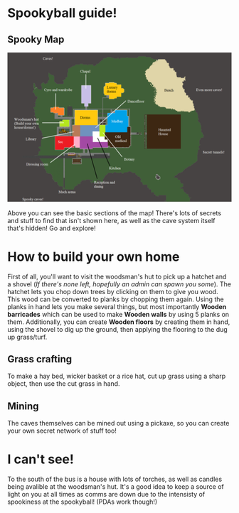 # Spookyball guide!

## Spooky Map

![#Map](/citadel-wiki/main/guides/images/map.png)

Above you can see the basic sections of the map! There's lots of secrets and stuff to find that isn't shown here, as well as the cave system itself that's hidden! Go and explore!

# How to build your own home

First of all, you'll want to visit the woodsman's hut to pick up a hatchet and a shovel (<i>If there's none left, hopefully an admin can spawn you some</i>). The hatchet lets you chop down trees by clicking on them to give you wood. This wood can be converted to planks by chopping them again. Using the planks in hand lets you make several things, but most importantly <b>Wooden barricades</b> which can be used to make <b> Wooden walls</b> by using 5 planks on them. Additionally, you can create <b>Wooden floors</b> by creating them in hand, using the shovel to dig up the ground, then applying the flooring to the dug up grass/turf.

## Grass crafting

To make a hay bed, wicker basket or a rice hat, cut up grass using a sharp object, then use the cut grass in hand.

## Mining

The caves themselves can be mined out using a pickaxe, so you can create your own secret network of stuff too!

# I can't see!

To the south of the bus is a house with lots of torches, as well as candles being avalible at the woodsman's hut. It's a good idea to keep a source of light on you at all times as comms are down due to the intensisty of spookiness at the spookyball! (PDAs work though!)
